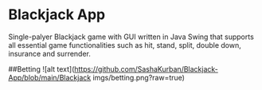 # Blackjack App
Single-palyer Blackjack game with GUI written in Java Swing that supports all essential game functionalities such as hit, stand, split, double down, insurance and surrender.

##Betting
![alt text](https://github.com/SashaKurban/Blackjack-App/blob/main/Blackjack imgs/betting.png?raw=true)
